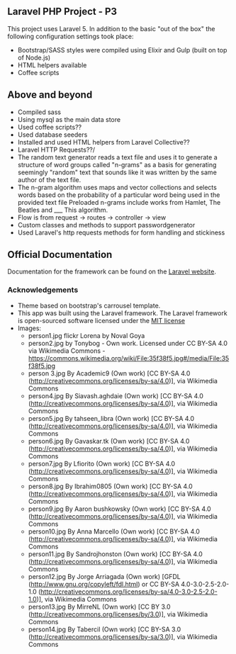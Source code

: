 ## Laravel PHP Project - P3

This project uses Laravel 5. In addition to the basic "out of the box" the following configuration
settings took place:  
- Bootstrap/SASS styles were compiled using Elixir and Gulp (built on top of Node.js)
- HTML helpers available
- Coffee scripts


## Above and beyond
- Compiled sass
- Using  mysql as the main data store
- Used coffee scripts??
- Used database seeders
- Installed and used HTML helpers from Laravel Collective??
- Laravel HTTP Requests??/
- The random text generator reads a text file and uses it to generate a structure of word groups called "n-grams" as a basis for generating seemingly "random" text that sounds like it was written by the same author of the text file.  
- The n-gram algorithm
uses maps and vector collections and selects words based on the probability of a particular word being used in the provided text file
Preloaded n-grams include works from Hamlet, The Beatles and ___ This algorithm.  
- Flow is from request -> routes -> controller -> view
- Custom classes and methods to support passwordgenerator
- Used Laravel's http requests methods for form handling and stickiness



## Official Documentation

Documentation for the framework can be found on the [Laravel website](http://laravel.com/docs).



### Acknowledgements
- Theme based on bootstrap's carrousel template.
- This app was built using the Laravel framework. The Laravel framework is open-sourced software licensed under the [MIT license](http://opensource.org/licenses/MIT)
- Images:
  - person1.jpg flickr Lorena by Noval Goya
  - person2.jpg by Tonybog - Own work. Licensed under CC BY-SA 4.0 via Wikimedia Commons - https://commons.wikimedia.org/wiki/File:35f38f5.jpg#/media/File:35f38f5.jpg
  - person 3.jpg By Academic9 (Own work) [CC BY-SA 4.0 (http://creativecommons.org/licenses/by-sa/4.0)], via Wikimedia Commons
  - person4.jpg By Siavash.aghdaie (Own work) [CC BY-SA 4.0 (http://creativecommons.org/licenses/by-sa/4.0)], via Wikimedia Commons
  - person5.jpg By tahseen_libra (Own work) [CC BY-SA 4.0 (http://creativecommons.org/licenses/by-sa/4.0)], via Wikimedia Commons
  - person6.jpg By Gavaskar.tk (Own work) [CC BY-SA 4.0 (http://creativecommons.org/licenses/by-sa/4.0)], via Wikimedia Commons
  - person7.jpg By Lfiorito (Own work) [CC BY-SA 4.0 (http://creativecommons.org/licenses/by-sa/4.0)], via Wikimedia Commons
  - person8.jpg By Ibrahim0805 (Own work) [CC BY-SA 4.0 (http://creativecommons.org/licenses/by-sa/4.0)], via Wikimedia Commons
  - person9.jpg By Aaron bushkowsky (Own work) [CC BY-SA 4.0 (http://creativecommons.org/licenses/by-sa/4.0)], via Wikimedia Commons
  - person10.jpg By Anna Marcello (Own work) [CC BY-SA 4.0 (http://creativecommons.org/licenses/by-sa/4.0)], via Wikimedia Commons
  - person11.jpg By Sandrojhonston (Own work) [CC BY-SA 4.0 (http://creativecommons.org/licenses/by-sa/4.0)], via Wikimedia Commons
  - person12.jpg By Jorge Arriagada (Own work) [GFDL (http://www.gnu.org/copyleft/fdl.html) or CC BY-SA 4.0-3.0-2.5-2.0-1.0 (http://creativecommons.org/licenses/by-sa/4.0-3.0-2.5-2.0-1.0)], via Wikimedia Commons
  - person13.jpg By MirreNL (Own work) [CC BY 3.0 (http://creativecommons.org/licenses/by/3.0)], via Wikimedia Commons
  - person14.jpg By Tabercil (Own work) [CC BY-SA 3.0 (http://creativecommons.org/licenses/by-sa/3.0)], via Wikimedia Commons
